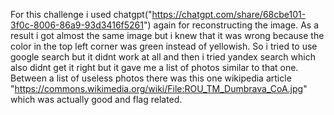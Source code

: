For this challenge i used chatgpt("https://chatgpt.com/share/68cbe101-3f0c-8006-86a9-93d3416f5261") again for reconstructing the image. 
As a result i got almost the same image but i knew that it was wrong because the color in the top left corner was green instead of yellowish.
So i tried to use google search but it didnt work at all and then i tried yandex search which also didnt get it right but it gave me a list of photos similar to that one.
Between a list of useless photos there was this one wikipedia article "https://commons.wikimedia.org/wiki/File:ROU_TM_Dumbrava_CoA.jpg" which was actually good and flag related.
